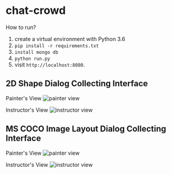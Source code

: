 chat-crowd
===================

How to run?
1) create a virtual environment with Python 3.6
2) `pip install -r requirements.txt`
3) `install mongo db`
4) `python run.py`
5) visit `http://localhost:8080`.

## 2D Shape Dialog Collecting Interface
Painter's View
![painter view](https://s3.amazonaws.com/crowdflower-inst-imgs/2Dshape/painter.gif)

Instructor's View
![instructor view](https://s3.amazonaws.com/crowdflower-inst-imgs/2Dshape/instructor.gif)

## MS COCO Image Layout Dialog Collecting Interface
Painter's View
![painter view](https://s3.amazonaws.com/crowdflower-inst-imgs/COCO/drawingtool.gif)

Instructor's View
![instructor view](https://s3.amazonaws.com/crowdflower-make-cloud/images%2F1521080265626-Screen+Shot+2018-03-14+at+10.16.54+PM.png)

